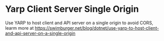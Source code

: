 # Yarp Client Server Single Origin
Use YARP to host client and API server on a single origin to avoid CORS, learm more at https://swimburger.net/blog/dotnet/use-yarp-to-host-client-and-api-server-on-a-single-origin
